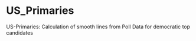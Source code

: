 # US_Primaries
US-Primaries: Calculation of smooth lines from Poll Data for democratic top candidates
